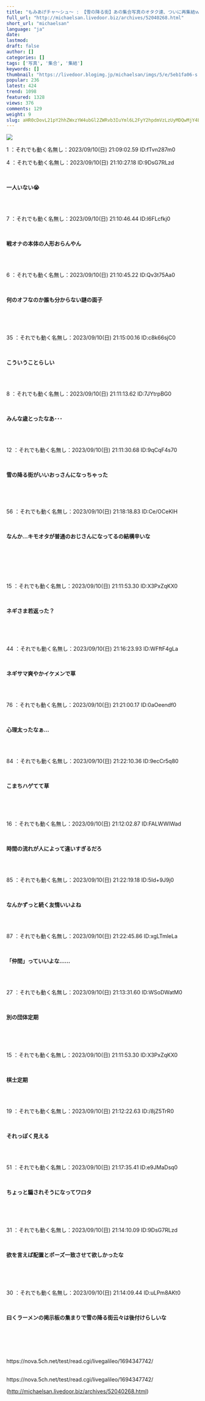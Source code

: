 ```yaml
---
title: "もみあげチャ〜シュ〜 : 【雪の降る街】あの集合写真のオタク達、ついに再集結ｗｗｗｗｗ"
full_url: "http://michaelsan.livedoor.biz/archives/52040268.html"
short_url: "michaelsan"
language: "ja"
date: 
lastmod: 
draft: false
author: []
categories: []
tags: ['写真', '集合', '集結']
keywords: []
thumbnail: "https://livedoor.blogimg.jp/michaelsan/imgs/5/e/5eb1fa06-s.jpg"
popular: 236
latest: 424
trend: 1098
featured: 1328
views: 376
comments: 129
weight: 9
slug: aHR0cDovL21pY2hhZWxzYW4ubGl2ZWRvb3IuYml6L2FyY2hpdmVzLzUyMDQwMjY4Lmh0bWw=
---
```


![](https://livedoor.blogimg.jp/michaelsan/imgs/5/e/5eb1fa06-s.jpg)

<div><p>1 ：それでも動く名無し：2023/09/10(日) 21:09:02.59 ID:fTvn287m0</p><p>4 ：それでも動く名無し：2023/09/10(日) 21:10:27.18 ID:9DsG7RLzd</p><br><b><p>一人いない😭 </p></b><br><br><p>7 ：それでも動く名無し：2023/09/10(日) 21:10:46.44 ID:l6FLcfkj0</p><br><b><p>戦オナの本体の人形おらんやん <br></p><br></b><br><p>6 ：それでも動く名無し：2023/09/10(日) 21:10:45.22 ID:Qv3t75Aa0</p><br><b><p>何のオフなのか誰も分からない謎の面子 </p></b><br><br><br><p>35 ：それでも動く名無し：2023/09/10(日) 21:15:00.16 ID:c8k66sjC0</p><br><p><b><p>こういうことらしい</p></b></p><br><br><p>8 ：それでも動く名無し：2023/09/10(日) 21:11:13.62 ID:7JYtrpBG0</p><br><b><p>みんな歳とったなあ･･･ </p></b><br><br><p>12 ：それでも動く名無し：2023/09/10(日) 21:11:30.68 ID:9qCqF4s70</p><br><p><b><p>雪の降る街がいいおっさんになっちゃった <br></p></b></p><p><b><p><br></p></b></p><br><p>56 ：それでも動く名無し：2023/09/10(日) 21:18:18.83 ID:Ce/OCeKlH</p><br><b><p><p>なんか…キモオタが普通のおじさんになってるの結構辛いな </p><br></p><br></b><br><br><p>15 ：それでも動く名無し：2023/09/10(日) 21:11:53.30 ID:X3PxZqKX0</p><br><b><p>ネギさま若返った？ </p><br></b><br><br><p>44 ：それでも動く名無し：2023/09/10(日) 21:16:23.93 ID:WFftF4gLa</p><br><b><p>ネギサマ爽やかイケメンで草 </p></b><br><br><p>76 ：それでも動く名無し：2023/09/10(日) 21:21:00.17 ID:0aOeendf0</p><br><b><p>心理太ったなぁ… </p></b><br><br><p>84 ：それでも動く名無し：2023/09/10(日) 21:22:10.36 ID:9ecCr5q80</p><br><b><p>こまちハゲてて草 </p><br></b><br><br><p>16 ：それでも動く名無し：2023/09/10(日) 21:12:02.87 ID:FALWWlWad</p><br><b><p>時間の流れが人によって違いすぎるだろ </p></b><br><br><p>85 ：それでも動く名無し：2023/09/10(日) 21:22:19.18 ID:5Id+9J9j0</p><br><p><b>なんかずっと続く友情いいよね </b><br></p><br><br><p>87 ：それでも動く名無し：2023/09/10(日) 21:22:45.86 ID:xgLTmleLa</p><br><b><p>「仲間」っていいよな…… <br></p><br></b><br><p>27 ：それでも動く名無し：2023/09/10(日) 21:13:31.60 ID:WSoDWatM0</p><br><b><p>別の団体定期 </p></b><br><br><br><p>15 ：それでも動く名無し：2023/09/10(日) 21:11:53.30 ID:X3PxZqKX0</p><br><b><p>棋士定期 </p></b><br><br><p>19 ：それでも動く名無し：2023/09/10(日) 21:12:22.63 ID:/8jZ5TrR0</p><br><b><p>それっぽく見える </p></b><br><br><p>51 ：それでも動く名無し：2023/09/10(日) 21:17:35.41 ID:e9JMaDsq0</p><br><b><p>ちょっと騙されそうになってワロタ </p><br></b><br><br><p>31 ：それでも動く名無し：2023/09/10(日) 21:14:10.09 ID:9DsG7RLzd</p><br><b><p>欲を言えば配置とポーズ一致させて欲しかったな </p><br></b><br><br><p>30 ：それでも動く名無し：2023/09/10(日) 21:14:09.44 ID:uLPm8AKt0</p><br><b><p><p>曰くラーメンの掲示板の集まりで雪の降る街云々は後付けらしいな </p><br></p><br></b><br><br>https://nova.5ch.net/test/read.cgi/livegalileo/1694347742/<br><br clear='all'> <p id='a6850dc6aefc0d5bbff2bea180d92d89'> </p> <p id='a6850dc6aefc0d5bbff2bea180d92d89'> </p> <p class='alistcloud-container-6795'></p> <p>https://nova.5ch.net/test/read.cgi/livegalileo/1694347742/</p></div>

(http://michaelsan.livedoor.biz/archives/52040268.html)
